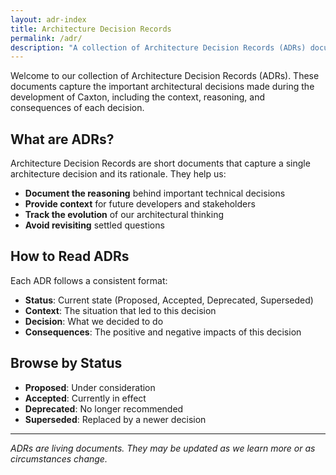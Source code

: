 ```yaml
---
layout: adr-index
title: Architecture Decision Records
permalink: /adr/
description: "A collection of Architecture Decision Records (ADRs) documenting key technical decisions in the Caxton project."
---
```


Welcome to our collection of Architecture Decision Records (ADRs). These documents capture the important architectural decisions made during the development of Caxton, including the context, reasoning, and consequences of each decision.

## What are ADRs?

Architecture Decision Records are short documents that capture a single architecture decision and its rationale. They help us:

- **Document the reasoning** behind important technical decisions
- **Provide context** for future developers and stakeholders  
- **Track the evolution** of our architectural thinking
- **Avoid revisiting** settled questions

## How to Read ADRs

Each ADR follows a consistent format:

- **Status**: Current state (Proposed, Accepted, Deprecated, Superseded)
- **Context**: The situation that led to this decision
- **Decision**: What we decided to do
- **Consequences**: The positive and negative impacts of this decision

## Browse by Status

- **Proposed**: Under consideration
- **Accepted**: Currently in effect
- **Deprecated**: No longer recommended
- **Superseded**: Replaced by a newer decision

---

*ADRs are living documents. They may be updated as we learn more or as circumstances change.*